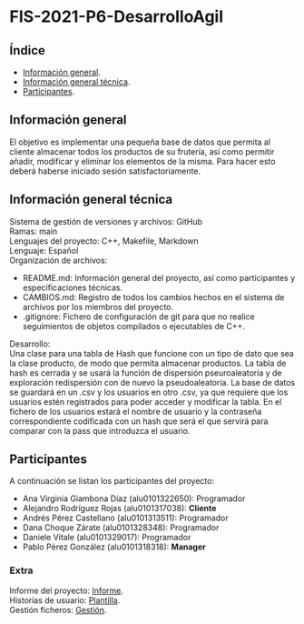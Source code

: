 # FIS-2021-P6-DesarrolloAgil

## Índice
- [Información general](#información-general).
- [Información general técnica](#información-general-técnica).
- [Participantes](#participantes).



## Información general
El objetivo es implementar una pequeña base de datos que permita al cliente almacenar todos los productos de su frutería, así como permitir añadir, modificar y eliminar los elementos de la misma. Para hacer esto deberá haberse iniciado sesión satisfactoriamente. <br>

## Información general técnica
Sistema de gestión de versiones y archivos: GitHub <br>
Ramas: main <br>
Lenguajes del proyecto: C++, Makefile, Markdown <br>
Lenguaje: Español <br>
Organización de archivos:
* README.md: Información general del proyecto, así como participantes y especificaciones técnicas.
* CAMBIOS.md: Registro de todos los cambios hechos en el sistema de archivos por los miembros del proyecto.
* .gitignore: Fichero de configuración de git para que no realice seguimientos de objetos compilados o ejecutables de C++. <br>

Desarrollo: <br>
Una clase para una tabla de Hash que funcione con un tipo de dato que sea la clase producto, de modo que permita almacenar productos. La tabla de hash es cerrada y se usará la función de dispersión pseuroaleatoria y de exploración redispersión con de nuevo la pseudoaleatoria. La base de datos se guardará en un .csv y los usuarios en otro .csv, ya que requiere que los usuarios estén registrados para poder acceder y modificar la tabla. En el fichero de los usuarios estará el nombre de usuario y la contraseña correspondiente codificada con un hash que será el que servirá para comparar con la pass que introduzca el usuario. <br>


## Participantes
A continuación se listan los participantes del proyecto:
* Ana Virginia Giambona Díaz (alu0101322650): Programador
* Alejandro Rodríguez Rojas (alu0101317038): **Cliente**
* Andrés Pérez Castellano (alu0101313511): Programador
* Dana Choque Zárate (alu0101328348): Programador
* Daniele Vitale (alu0101329017): Programador
* Pablo Pérez González (alu0101318318): **Manager**


### Extra
Informe del proyecto: [Informe](https://docs.google.com/document/d/1Cqu9R5LCX9vuGhutZgn0dbhcXVtn3AkjL7aj4dS00II/edit?ts=6089a4d2). <br>
Historias de usuario: [Plantilla](https://sites.google.com/site/oficinaproyectosinformatica/home/archivo/Plantilla%20Historias%20Usuario%20-%20Oficina%20de%20Proyectos%20de%20Informatica.xls?attredirects=0&d=1). <br>
Gestión ficheros: [Gestión](https://www.geeksforgeeks.org/csv-file-management-using-c/).
